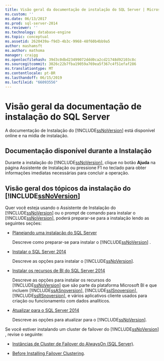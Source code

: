 ```yaml
---
title: Visão geral da documentação de instalação do SQL Server | Microsoft Docs
ms.custom: ''
ms.date: 06/13/2017
ms.prod: sql-server-2014
ms.reviewer: ''
ms.technology: database-engine
ms.topic: conceptual
ms.assetid: 2620439a-f9d3-4b3c-9968-48f60b4bb9a5
author: mashamsft
ms.author: mathoma
manager: craigg
ms.openlocfilehash: 39d3c0dbd23499072ddd0ca2cd21748d92103c8c
ms.sourcegitcommit: 3026c22b7fba19059a769ea5f367c4f51efaf286
ms.translationtype: MT
ms.contentlocale: pt-BR
ms.lasthandoff: 06/15/2019
ms.locfileid: "66093556"
---
```

# <a name="overview-of-sql-server-setup-documentation"></a>Visão geral da documentação de instalação do SQL Server
  A documentação de Instalação do [!INCLUDE[ssNoVersion](../../includes/ssnoversion-md.md)] está disponível online e na mídia de instalação.  
  
## <a name="documentation-available-during-setup"></a>Documentação disponível durante a Instalação  
 Durante a instalação do [!INCLUDE[ssNoVersion](../../includes/ssnoversion-md.md)], clique no botão **Ajuda** na página Assistente de Instalação ou pressione F1 no teclado para obter informações imediatas necessárias para concluir a operação.  
  
## <a name="overview-of-includessnoversionincludesssnoversion-mdmd-installation-topics"></a>Visão geral dos tópicos da instalação do [!INCLUDE[ssNoVersion](../../includes/ssnoversion-md.md)]  
 Quer você esteja usando o Assistente de Instalação do [!INCLUDE[ssNoVersion](../../includes/ssnoversion-md.md)] ou o prompt de comando para instalar o [!INCLUDE[ssNoVersion](../../includes/ssnoversion-md.md)], poderá preparar-se para a instalação lendo as seguintes seções:  
  
-   [Planejando uma instalação do SQL Server](../../../2014/sql-server/install/planning-a-sql-server-installation.md)  
  
     Descreve como preparar-se para instalar o [!INCLUDE[ssNoVersion](../../includes/ssnoversion-md.md)] .  
  
-   [Instalar o SQL Server 2014](../../database-engine/install-windows/install-sql-server.md)  
  
     Descreve as opções para instalar o [!INCLUDE[ssNoVersion](../../includes/ssnoversion-md.md)].  
  
-   [Instalar os recursos de BI do SQL Server 2014](install-sql-server-business-intelligence-features.md)  
  
     Descreve as opções para instalar os recursos do [!INCLUDE[ssNoVersion](../../includes/ssnoversion-md.md)] que são parte da plataforma Microsoft BI e que incluem [!INCLUDE[ssASnoversion](../../includes/ssasnoversion-md.md)], [!INCLUDE[ssISnoversion](../../includes/ssisnoversion-md.md)], [!INCLUDE[ssRSnoversion](../../includes/ssrsnoversion-md.md)], e vários aplicativos cliente usados para criação ou funcionamento com dados analíticos.  
  
-   [Atualizar para o SQL Server 2014](../../database-engine/install-windows/upgrade-sql-server.md)  
  
     Descreve as opções para atualizar para o [!INCLUDE[ssNoVersion](../../includes/ssnoversion-md.md)].  
  
 Se você estiver instalando um cluster de failover do [!INCLUDE[ssNoVersion](../../includes/ssnoversion-md.md)] , revise o seguinte:  
  
-   [Instâncias de Cluster de Failover do AlwaysOn (SQL Server)](../failover-clusters/windows/always-on-failover-cluster-instances-sql-server.md).  
  
-   [Before Installing Failover Clustering](../failover-clusters/install/before-installing-failover-clustering.md).  
  
  
